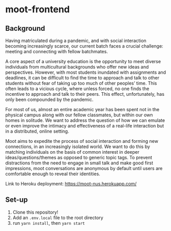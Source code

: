 # moot-frontend

## Background

Having matriculated during a pandemic, and with social interaction becoming increasingly scarce, our current batch faces a crucial challenge: meeting and connecting with fellow batchmates.

A core aspect of a university education is the opportunity to meet diverse individuals from multicultural backgrounds who offer new ideas and perspectives. However, with most students inundated with assignments and deadlines, it can be difficult to find the time to approach and talk to other students without fear of taking up too much of other peoples’ time. This often leads to a vicious cycle, where unless forced, no one finds the incentive to approach and talk to their peers. This effect, unfortunately, has only been compounded by the pandemic.

For most of us, almost an entire academic year has been spent not in the physical campus along with our fellow classmates, but within our own homes in solitude. We want to address the question of how we can emulate or even improve the intimacy and effectiveness of a real-life interaction but in a distributed, online setting.

Moot aims to expedite the process of social interaction and forming new connections, in an increasingly isolated world. We want to do this by matching individuals on the basis of common interest in deeper ideas/questions/themes as opposed to generic topic tags. To prevent distractions from the need to engage in small talk and make good first impressions, moot conversations are anonymous by default until users are comfortable enough to reveal their identities.

Link to Heroku deployment: https://moot-nus.herokuapp.com/

## Set-up

1. Clone this repository!
2. Add an `.env.local` file to the root directory
3. run `yarn install`, then `yarn start`
